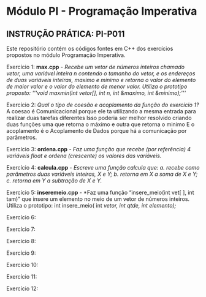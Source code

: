 # Módulo PI - Programação Imperativa 
## INSTRUÇÃO PRÁTICA: PI-P011
Este repositório contém os códigos fontes em C++ dos exercícios propostos no módulo Programação Imperativa.

Exercício 1: **max.cpp** - *Recebe um vetor de números inteiros chamado vetor, uma variável inteira n contendo o tamanho do vetor, e os endereços de duas variáveis inteiras, maximo e minimo
                      e retorna o valor do elemento de maior valor e o valor do elemento de menor valor.
                      Utiliza o prototipo proposto: 
                      '''void maxmin(int vetor[], int n, int &maximo, int &minimo);'''*

Exercício 2: *Qual o tipo de coesão e acoplamento da função do exercício 1?* 
              A coesao é Comunicacional porque ele ta utilizando a mesma entrada para realizar duas tarefas diferentes
              Isso poderia ser melhor resolvido criando duas funções uma que retorna o máximo e outra que retorna o minimo
              E o acoplamento é o Acoplamento de Dados porque há a comunicação por parâmetros.

Exercício 3: **ordena.cpp** - *Faz uma função que recebe (por referência) 4 variáveis float
                              e ordena (crescente) os valores das variáveis.*

Exercício 4: **calcula.cpp**  - *Escreve uma função calcula que:
                                  a. recebe como parâmetros duas variáveis inteiras, X e Y;
                                  b. retorna em X a soma de X e Y;
                                  c. retorna em Y a subtração de X e Y.*

Exercício 5: **inseremeio.cpp** - *Faz uma função “insere_meio(int vet[ ], int tam)” que insere um elemento no meio
                                  de um vetor de números inteiros. Utiliza o prototipo: 
                                  int insere_meio( int *vetor, int qtde, int elemento);*

Exercício 6:

Exercício 7: 

Exercício 8: 

Exercício 9: 

Exercício 10: 

Exercício 11: 

Exercício 12: 
